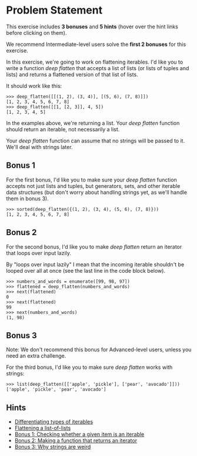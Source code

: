 # Problem Statement
This exercise includes **3 bonuses** and **5 hints** (hover over the hint links before clicking on them).

We recommend Intermediate-level users solve the **first 2 bonuses** for this exercise.

In this exercise, we're going to work on flattening iterables. I'd like you to write a function _deep flatten_ that accepts a list of lists (or lists of tuples and lists) and returns a flattened version of that list of lists.

It should work like this:
```
>>> deep_flatten([[(1, 2), (3, 4)], [(5, 6), (7, 8)]])
[1, 2, 3, 4, 5, 6, 7, 8]
>>> deep_flatten([[1, [2, 3]], 4, 5])
[1, 2, 3, 4, 5]
```
In the examples above, we're returning a list. Your _deep flatten_ function should return an iterable, not necessarily a list.

Your _deep flatten_ function can assume that no strings will be passed to it. We'll deal with strings later.
## Bonus 1
For the first bonus, I'd like you to make sure your _deep flatten_ function accepts not just lists and tuples, but generators, sets, and other iterable data structures (but don't worry about handling strings yet, as we'll handle them in bonus 3).
```
>>> sorted(deep_flatten({(1, 2), (3, 4), (5, 6), (7, 8)}))
[1, 2, 3, 4, 5, 6, 7, 8]
```
## Bonus 2
For the second bonus, I'd like you to make _deep flatten_ return an iterator that loops over input lazily.

By "loops over input lazily" I mean that the incoming iterable shouldn't be looped over all at once (see the last line in the code block below).
```
>>> numbers_and_words = enumerate([99, 98, 97])
>>> flattened = deep_flatten(numbers_and_words)
>>> next(flattened)
0
>>> next(flattened)
99
>>> next(numbers_and_words)
(1, 98)
```
## Bonus 3
Note: We don't recommend this bonus for Advanced-level users, unless you need an extra challenge.

For the third bonus, I'd like you to make sure _deep flatten_ works with strings:
```
>>> list(deep_flatten([['apple', 'pickle'], ['pear', 'avocado']]))
['apple', 'pickle', 'pear', 'avocado']
```
## Hints
- [Differentiating types of iterables](https://stackoverflow.com/questions/1835018/how-to-check-if-an-object-is-a-list-or-tuple-but-not-string "isinstance can help determine whether an object is a certain type")
- [Flattening a list-of-lists](https://treyhunner.com/2021/11/how-to-flatten-a-list-in-python/ "On shallow flattening (not quite what we want)")
- [Bonus 1: Checking whether a given item is an iterable](https://stackoverflow.com/questions/1952464/in-python-how-do-i-determine-if-an-object-is-iterable/1952481#1952481 "A few techniques for identifying whether a given object is an iterable")
- [Bonus 2: Making a function that returns an iterator](https://treyhunner.com/2018/06/how-to-make-an-iterator-in-python/ "Generators are the easy way to make iterators")
- [Bonus 3: Why strings are weird](https://twitter.com/treyhunner/status/1455579995112452099 "Strings are infinitely recursive data structures")